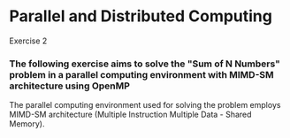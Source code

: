 # Parallel and Distributed Computing
Exercise 2 
### The following exercise aims to solve the "Sum of N Numbers" problem in a parallel computing environment with MIMD-SM architecture using OpenMP
The parallel computing environment used for solving the problem employs MIMD-SM architecture (Multiple Instruction Multiple Data - Shared Memory). 
